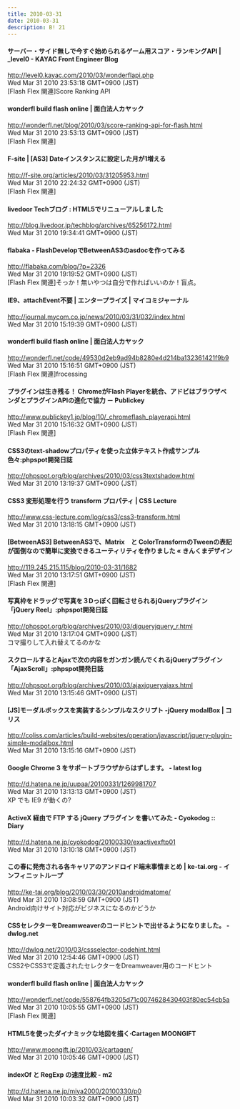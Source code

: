 ```yaml
---
title: 2010-03-31
date: 2010-03-31
description: B! 21
---
```


#### サーバー・サイド無しで今すぐ始められるゲーム用スコア・ランキングAPI | _level0 - KAYAC Front Engineer Blog
http://level0.kayac.com/2010/03/wonderflapi.php<br>
Wed Mar 31 2010 23:53:18 GMT+0900 (JST)<br>
[Flash Flex 関連]Score Ranking API


#### wonderfl build flash online | 面白法人カヤック
http://wonderfl.net/blog/2010/03/score-ranking-api-for-flash.html<br>
Wed Mar 31 2010 23:53:13 GMT+0900 (JST)<br>
[Flash Flex 関連]


#### F-site | [AS3] Dateインスタンスに設定した月が1増える
http://f-site.org/articles/2010/03/31205953.html<br>
Wed Mar 31 2010 22:24:32 GMT+0900 (JST)<br>
[Flash Flex 関連]


#### livedoor Techブログ : HTML5でリニューアルしました
http://blog.livedoor.jp/techblog/archives/65256172.html<br>
Wed Mar 31 2010 19:34:41 GMT+0900 (JST)<br>


#### flabaka - FlashDevelopでBetweenAS3のasdocを作ってみる
http://flabaka.com/blog/?p=2326<br>
Wed Mar 31 2010 19:19:52 GMT+0900 (JST)<br>
[Flash Flex 関連]そっか！無いやつは自分で作ればいいのか！盲点。


#### IE9、attachEvent不要 | エンタープライズ | マイコミジャーナル
http://journal.mycom.co.jp/news/2010/03/31/032/index.html<br>
Wed Mar 31 2010 15:19:39 GMT+0900 (JST)<br>


#### wonderfl build flash online | 面白法人カヤック
http://wonderfl.net/code/49530d2eb9ad94b8280e4d214ba132361421f9b9<br>
Wed Mar 31 2010 15:16:51 GMT+0900 (JST)<br>
[Flash Flex 関連]frocessing


#### プラグインは生き残る！ ChromeがFlash Playerを統合、アドビはブラウザベンダとプラグインAPIの進化で協力 － Publickey
http://www.publickey1.jp/blog/10/_chromeflash_playerapi.html<br>
Wed Mar 31 2010 15:16:32 GMT+0900 (JST)<br>
[Flash Flex 関連]


#### CSS3のtext-shadowプロパティを使った立体テキスト作成サンプル色々:phpspot開発日誌
http://phpspot.org/blog/archives/2010/03/css3textshadow.html<br>
Wed Mar 31 2010 13:19:37 GMT+0900 (JST)<br>


#### CSS3 変形処理を行う transform プロパティ | CSS Lecture
http://www.css-lecture.com/log/css3/css3-transform.html<br>
Wed Mar 31 2010 13:18:15 GMT+0900 (JST)<br>


#### [BetweenAS3] BetweenAS3で、Matrix　と ColorTransformのTweenの表記が面倒なので簡単に変換できるユーティリティを作りました « きんくまデザイン
http://119.245.215.115/blog/2010-03-31/1682<br>
Wed Mar 31 2010 13:17:51 GMT+0900 (JST)<br>
[Flash Flex 関連]


#### 写真枠をドラッグで写真を３Dっぽく回転させられるjQueryプラグイン「jQuery Reel」:phpspot開発日誌
http://phpspot.org/blog/archives/2010/03/djqueryjquery_r.html<br>
Wed Mar 31 2010 13:17:04 GMT+0900 (JST)<br>
コマ撮りして入れ替えてるのかな


#### スクロールするとAjaxで次の内容をガンガン読んでくれるjQueryプラグイン「AjaxScroll」:phpspot開発日誌
http://phpspot.org/blog/archives/2010/03/ajaxjqueryajaxs.html<br>
Wed Mar 31 2010 13:15:46 GMT+0900 (JST)<br>


####   [JS]モーダルボックスを実装するシンプルなスクリプト -jQuery modalBox | コリス
http://coliss.com/articles/build-websites/operation/javascript/jquery-plugin-simple-modalbox.html<br>
Wed Mar 31 2010 13:15:16 GMT+0900 (JST)<br>


####  Google Chrome 3 をサポートブラウザからはずします。 - latest log
http://d.hatena.ne.jp/uupaa/20100331/1269981707<br>
Wed Mar 31 2010 13:13:13 GMT+0900 (JST)<br>
XP でも IE9 が動くの?


#### ActiveX 経由で FTP する jQuery プラグイン を書いてみた - Cyokodog :: Diary
http://d.hatena.ne.jp/cyokodog/20100330/exactivexftp01<br>
Wed Mar 31 2010 13:10:18 GMT+0900 (JST)<br>


#### この春に発売される各キャリアのアンドロイド端末事情まとめ | ke-tai.org - インフィニットループ
http://ke-tai.org/blog/2010/03/30/2010androidmatome/<br>
Wed Mar 31 2010 13:08:59 GMT+0900 (JST)<br>
Android向けサイト対応がビジネスになるのかどうか


#### CSSセレクターをDreamweaverのコードヒントで出せるようになりました。 - dwlog.net
http://dwlog.net/2010/03/cssselector-codehint.html<br>
Wed Mar 31 2010 12:54:46 GMT+0900 (JST)<br>
CSS2やCSS3で定義されたセレクターをDreamweaver用のコードヒント


#### wonderfl build flash online | 面白法人カヤック
http://wonderfl.net/code/558764fb3205d71c0074628430403f80ec54cb5a<br>
Wed Mar 31 2010 10:05:55 GMT+0900 (JST)<br>
[Flash Flex 関連]


#### HTML5を使ったダイナミックな地図を描く·Cartagen MOONGIFT
http://www.moongift.jp/2010/03/cartagen/<br>
Wed Mar 31 2010 10:05:46 GMT+0900 (JST)<br>


####  indexOf と RegExp の速度比較 - m2
http://d.hatena.ne.jp/miya2000/20100330/p0<br>
Wed Mar 31 2010 10:03:32 GMT+0900 (JST)<br>


